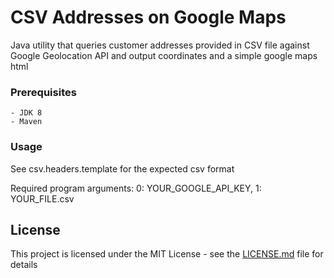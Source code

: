 # CSV Addresses on Google Maps

Java utility that queries customer addresses provided in CSV file against Google Geolocation API and output coordinates and a simple google maps html

### Prerequisites

```
- JDK 8
- Maven
```

### Usage

See csv.headers.template for the expected csv format

Required program arguments: 0: YOUR_GOOGLE_API_KEY, 1: YOUR_FILE.csv

## License

This project is licensed under the MIT License - see the [LICENSE.md](LICENSE.md) file for details
